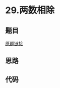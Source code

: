 # 29.两数相除
## 题目
[原题链接](https://leetcode.com/problems/divide-two-integers/)

## 思路

## 代码
```java
```
